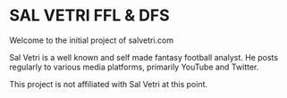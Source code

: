 # SAL VETRI FFL & DFS

Welcome to the initial project of salvetri.com

Sal Vetri is a well known and self made fantasy football analyst. He posts regularly to various media platforms, primarily YouTube and Twitter.

This project is not affiliated with Sal Vetri at this point.
